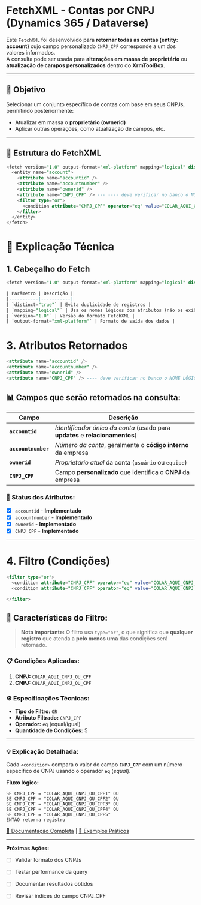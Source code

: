 # FetchXML - Contas por CNPJ (Dynamics 365 / Dataverse)

Este `FetchXML` foi desenvolvido para **retornar todas as contas (entity: account)** cujo campo personalizado `CNPJ_CPF` corresponde a um dos valores informados.  
A consulta pode ser usada para **alterações em massa de proprietário** ou **atualização de campos personalizados** dentro do **XrmToolBox**.

---

## 🎯 Objetivo

Selecionar um conjunto específico de contas com base em seus CNPJs, permitindo posteriormente:

- Atualizar em massa o **proprietário (ownerid)**  
- Aplicar outras operações, como atualização de campos, etc.

---

## 🧩 Estrutura do FetchXML

```sql
<fetch version="1.0" output-format="xml-platform" mapping="logical" distinct="true">
  <entity name="account">
    <attribute name="accountid" />
    <attribute name="accountnumber" />
    <attribute name="ownerid" />
    <attribute name="CNPJ_CPF" /> --- ---- deve verificar no banco o NOME LÓGICO DO campo cnpj/cpf
    <filter type="or">
      <condition attribute="CNPJ_CPF" operator="eq" value="COLAR_AQUI_CNPJ_OU_CPF" />
    </filter>
  </entity>
</fetch>
```


# 🧠 Explicação Técnica

## 1. Cabeçalho do Fetch

```sql
<fetch version="1.0" output-format="xml-platform" mapping="logical" distinct="true">

| Parâmetro | Descrição |
|-----------|-----------|
| `distinct="true"` | Evita duplicidade de registros |
| `mapping="logical"` | Usa os nomes lógicos dos atributos (não os exibidos na interface) |
| `version="1.0"` | Versão do formato FetchXML |
| `output-format="xml-platform"` | Formato de saída dos dados |
```
# 3. Atributos Retornados

```sql
<attribute name="accountid" />
<attribute name="accountnumber" />
<attribute name="ownerid" />
<attribute name="CNPJ_CPF" /> ---- deve verificar no banco o NOME LÓGICO DO campo cnpj/cpf
```

## 📊 **Campos que serão retornados na consulta:**

| Campo | Descrição |
|-------|-----------|
| **`accountid`** | *Identificador único da conta* (usado para **updates** e **relacionamentos**) |
| **`accountnumber`** | *Número da conta*, geralmente o **código interno** da empresa |
| **`ownerid`** | *Proprietário atual* da conta (`usuário` ou `equipe`) |
| **`CNPJ_CPF`** | Campo **personalizado** que identifica o **CNPJ** da empresa |

### 🔧 Status dos Atributos:
- [x] `accountid` - **Implementado**
- [x] `accountnumber` - **Implementado**
- [x] `ownerid` - **Implementado** 
- [x] `CNPJ_CPF` - **Implementado**
---

# 4. Filtro (Condições)

```sql
<filter type="or">
  <condition attribute="CNPJ_CPF" operator="eq" value="COLAR_AQUI_CNPJ_OU_CPF" />
  <condition attribute="CNPJ_CPF" operator="eq" value="COLAR_AQUI_CNPJ_OU_CPF" />

</filter>
```

## 🎯 **Características do Filtro:**

> **Nota importante:** O filtro usa `type="or"`, o que significa que **qualquer registro** que atenda a **pelo menos uma** das condições será retornado.

### 📋 Condições Aplicadas:

1. **CNPJ:** `COLAR_AQUI_CNPJ_OU_CPF`
2. **CNPJ:** `COLAR_AQUI_CNPJ_OU_CPF` 


### ⚙️ **Especificações Técnicas:**
- **Tipo de Filtro:** `OR`
- **Atributo Filtrado:** `CNPJ_CPF`
- **Operador:** `eq` (equal/igual)
- **Quantidade de Condições:** 5

---

### 💡 **Explicação Detalhada:**

Cada `<condition>` compara o valor do campo **`CNPJ_CPF`** com um número específico de CNPJ usando o operador **`eq`** (*equal*).

**Fluxo lógico:**
```
SE CNPJ_CPF = "COLAR_AQUI_CNPJ_OU_CPF1" OU
SE CNPJ_CPF = "COLAR_AQUI_CNPJ_OU_CPF2" OU  
SE CNPJ_CPF = "COLAR_AQUI_CNPJ_OU_CPF3" OU
SE CNPJ_CPF = "COLAR_AQUI_CNPJ_OU_CPF4" OU
SE CNPJ_CPF = "COLAR_AQUI_CNPJ_OU_CPF5"
ENTÃO retorna registro
```

[📖 Documentação Completa](https://example.com/filter-docs) | [🔗 Exemplos Práticos](https://example.com/examples)

---

**Próximas Ações:**
- [ ] Validar formato dos CNPJs
- [ ] Testar performance da query
- [ ] Documentar resultados obtidos
- [ ] Revisar índices do campo CNPJ_CPF

